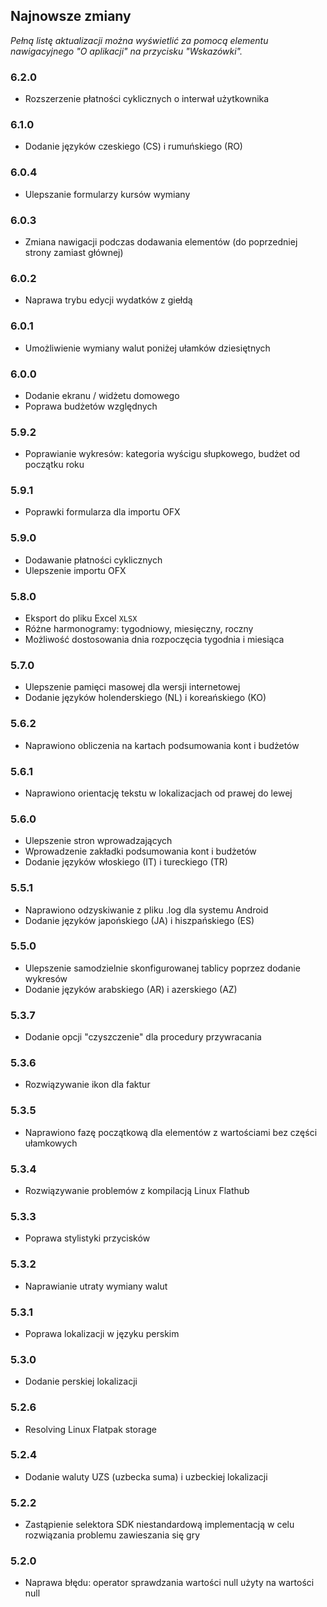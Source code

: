 ## Najnowsze zmiany

_Pełną listę aktualizacji można wyświetlić za pomocą elementu nawigacyjnego "O aplikacji" na przycisku "Wskazówki"._

### 6.2.0
- Rozszerzenie płatności cyklicznych o interwał użytkownika

### 6.1.0
- Dodanie języków czeskiego (CS) i rumuńskiego (RO)

### 6.0.4
- Ulepszanie formularzy kursów wymiany

### 6.0.3
- Zmiana nawigacji podczas dodawania elementów (do poprzedniej strony zamiast głównej) 

### 6.0.2
- Naprawa trybu edycji wydatków z giełdą

### 6.0.1
- Umożliwienie wymiany walut poniżej ułamków dziesiętnych

### 6.0.0
- Dodanie ekranu / widżetu domowego
- Poprawa budżetów względnych

### 5.9.2
- Poprawianie wykresów: kategoria wyścigu słupkowego, budżet od początku roku

### 5.9.1
- Poprawki formularza dla importu OFX

### 5.9.0
- Dodawanie płatności cyklicznych
- Ulepszenie importu OFX

### 5.8.0
- Eksport do pliku Excel `XLSX`
- Różne harmonogramy: tygodniowy, miesięczny, roczny
- Możliwość dostosowania dnia rozpoczęcia tygodnia i miesiąca

### 5.7.0
- Ulepszenie pamięci masowej dla wersji internetowej
- Dodanie języków holenderskiego (NL) i koreańskiego (KO)

### 5.6.2
- Naprawiono obliczenia na kartach podsumowania kont i budżetów

### 5.6.1
- Naprawiono orientację tekstu w lokalizacjach od prawej do lewej

### 5.6.0
- Ulepszenie stron wprowadzających
- Wprowadzenie zakładki podsumowania kont i budżetów
- Dodanie języków włoskiego (IT) i tureckiego (TR)

### 5.5.1
- Naprawiono odzyskiwanie z pliku .log dla systemu Android
- Dodanie języków japońskiego (JA) i hiszpańskiego (ES) 

### 5.5.0
- Ulepszenie samodzielnie skonfigurowanej tablicy poprzez dodanie wykresów
- Dodanie języków arabskiego (AR) i azerskiego (AZ)

### 5.3.7
- Dodanie opcji "czyszczenie" dla procedury przywracania  

### 5.3.6
- Rozwiązywanie ikon dla faktur

### 5.3.5
- Naprawiono fazę początkową dla elementów z wartościami bez części ułamkowych

### 5.3.4
- Rozwiązywanie problemów z kompilacją Linux Flathub

### 5.3.3
- Poprawa stylistyki przycisków

### 5.3.2
- Naprawianie utraty wymiany walut

### 5.3.1
- Poprawa lokalizacji w języku perskim

### 5.3.0
- Dodanie perskiej lokalizacji

### 5.2.6
- Resolving Linux Flatpak storage

### 5.2.4
- Dodanie waluty UZS (uzbecka suma) i uzbeckiej lokalizacji

### 5.2.2
- Zastąpienie selektora SDK niestandardową implementacją w celu rozwiązania problemu zawieszania się gry

### 5.2.0
- Naprawa błędu: operator sprawdzania wartości null użyty na wartości null
